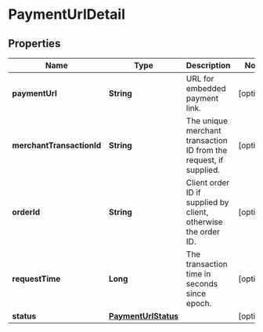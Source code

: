 

# PaymentUrlDetail

## Properties

Name | Type | Description | Notes
------------ | ------------- | ------------- | -------------
**paymentUrl** | **String** | URL for embedded payment link. |  [optional]
**merchantTransactionId** | **String** | The unique merchant transaction ID from the request, if supplied. |  [optional]
**orderId** | **String** | Client order ID if supplied by client, otherwise the order ID. |  [optional]
**requestTime** | **Long** | The transaction time in seconds since epoch. |  [optional]
**status** | [**PaymentUrlStatus**](PaymentUrlStatus.md) |  |  [optional]



